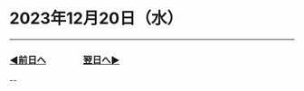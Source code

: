# 2023年12月20日（水）

---

### [◀️前日へ](https://github.com/yuasys/chatty-journal/blob/main/2023/12/2023-12-19.md)&emsp;&emsp;&emsp;&emsp;[翌日へ▶️](https://github.com/yuasys/chatty-journal/blob/main/2023/12/2023-12-21.md)

--
